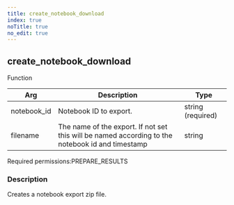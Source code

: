 ```yaml
---
title: create_notebook_download
index: true
noTitle: true
no_edit: true
---
```




<div class="vql_item"></div>


## create_notebook_download
<span class='vql_type label label-warning pull-right page-header'>Function</span>



<div class="vqlargs"></div>

Arg | Description | Type
----|-------------|-----
notebook_id|Notebook ID to export.|string (required)
filename|The name of the export. If not set this will be named according to the notebook id and timestamp|string

<span class="permission_list vql_type">Required permissions:</span><span class="permission_list linkcolour label label-important">PREPARE_RESULTS</span>

### Description

Creates a notebook export zip file.

